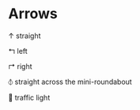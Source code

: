# Arrows

&#x2191; straight

&#x21b0;  left

&#x21b1; right

&#x29BD; straight across the mini-roundabout

&#x1F6A6; traffic light
